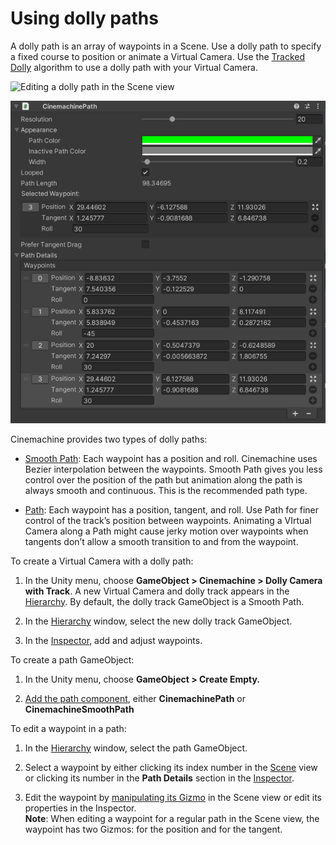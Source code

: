 # Using dolly paths

A dolly path is an array of waypoints in a Scene. Use a dolly path to specify a fixed course to position or animate a Virtual Camera. Use the [Tracked Dolly](CinemachineBodyTrackedDolly.html) algorithm to use a dolly path with your Virtual Camera.

![Editing a dolly path in the Scene view](images/CinemachinePathScene.png)

![Editing a dolly path in the Inspector window](images/CinemachinePathInspector.png)

Cinemachine provides two types of dolly paths:

* [Smooth Path](CinemachineSmoothPath.html): Each waypoint has a position and roll. Cinemachine uses Bezier interpolation between the waypoints. Smooth Path gives you less control over the position of the path but animation along the path is always smooth and continuous.  This is the recommended path type.

* [Path](CinemachinePath.html): Each waypoint has a position, tangent, and roll. Use Path for finer control of the track’s position between waypoints. Animating a VIrtual Camera along a Path might cause jerky motion over waypoints when tangents don’t allow a smooth transition to and from the waypoint.

To create a Virtual Camera with a dolly path:

1. In the Unity menu, choose __GameObject > Cinemachine > Dolly Camera with Track__.
A new Virtual Camera and dolly track appears in the [Hierarchy]([https://docs.unity3d.com/Manual/Hierarchy.html](https://docs.unity3d.com/Manual/Hierarchy.html)). By default, the dolly track GameObject is a Smooth Path.

2. In the [Hierarchy]([https://docs.unity3d.com/Manual/Hierarchy.html](https://docs.unity3d.com/Manual/Hierarchy.html)) window, select the new dolly track GameObject.

3. In the [Inspector]([https://docs.unity3d.com/Manual/UsingTheInspector.html](https://docs.unity3d.com/Manual/UsingTheInspector.html)), add and adjust waypoints.

To create a path GameObject:

1. In the Unity menu, choose __GameObject > Create Empty.__

2. [Add the path component](https://docs.unity3d.com/Manual/UsingComponents.html), either __CinemachinePath__ or __CinemachineSmoothPath__

To edit a waypoint in a path:

1. In the [Hierarchy]([https://docs.unity3d.com/Manual/Hierarchy.html](https://docs.unity3d.com/Manual/Hierarchy.html)) window, select the path GameObject.

2. Select a waypoint by either clicking its index number in the [Scene](https://docs.unity3d.com/Manual/UsingTheSceneView.html) view or clicking its number in the __Path Details__ section in the [ Inspector](https://docs.unity3d.com/Manual/UsingTheInspector.html).

3. Edit the waypoint by [manipulating its Gizmo](https://docs.unity3d.com/Manual/PositioningGameObjects.html) in the Scene view or edit its properties in the Inspector.<br/>__Note__: When editing a waypoint for a regular path in the Scene view, the waypoint has two Gizmos: for the position and for the tangent.


